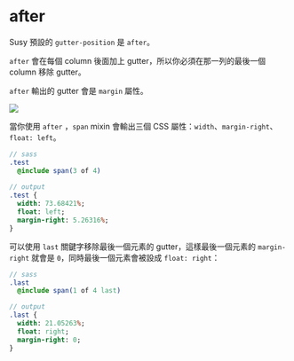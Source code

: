 # after

Susy 預設的 `gutter-position` 是 `after`。

`after` 會在每個 column 後面加上 gutter，所以你必須在那一列的最後一個 column 移除 gutter。

`after` 輸出的 gutter 會是 `margin` 屬性。

![](https://i.imgur.com/gYwLPep.png)

當你使用 `after` ，`span` mixin 會輸出三個 CSS 屬性：`width`、`margin-right`、`float: left`。

```sass
// sass
.test
  @include span(3 of 4)
  
// output
.test {
  width: 73.68421%;
  float: left;
  margin-right: 5.26316%;
}
```

可以使用 `last` 關鍵字移除最後一個元素的 gutter，這樣最後一個元素的 `margin-right` 就會是 `0`，同時最後一個元素會被設成 `float: right`：

```sass
// sass
.last
  @include span(1 of 4 last)

// output
.last {
  width: 21.05263%;
  float: right;
  margin-right: 0;
}
```
